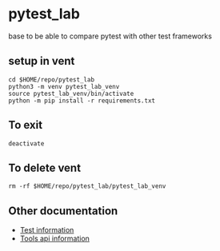 # pytest_lab
base to be able to compare pytest with other test frameworks

## setup in vent
```
cd $HOME/repo/pytest_lab
python3 -m venv pytest_lab_venv
source pytest_lab_venv/bin/activate
python -m pip install -r requirements.txt
```
## To exit
```
deactivate
```
## To delete vent
```
rm -rf $HOME/repo/pytest_lab/pytest_lab_venv
```
## Other documentation
- [Test information](tests/README.md)
- [Tools api information](tools/README.md)


